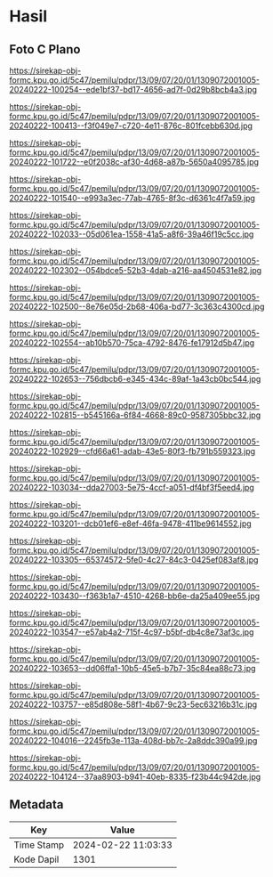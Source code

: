 # Hasil

## Foto C Plano

https://sirekap-obj-formc.kpu.go.id/5c47/pemilu/pdpr/13/09/07/20/01/1309072001005-20240222-100254--ede1bf37-bd17-4656-ad7f-0d29b8bcb4a3.jpg

https://sirekap-obj-formc.kpu.go.id/5c47/pemilu/pdpr/13/09/07/20/01/1309072001005-20240222-100413--f3f049e7-c720-4e11-876c-801fcebb630d.jpg

https://sirekap-obj-formc.kpu.go.id/5c47/pemilu/pdpr/13/09/07/20/01/1309072001005-20240222-101722--e0f2038c-af30-4d68-a87b-5650a4095785.jpg

https://sirekap-obj-formc.kpu.go.id/5c47/pemilu/pdpr/13/09/07/20/01/1309072001005-20240222-101540--e993a3ec-77ab-4765-8f3c-d6361c4f7a59.jpg

https://sirekap-obj-formc.kpu.go.id/5c47/pemilu/pdpr/13/09/07/20/01/1309072001005-20240222-102033--05d061ea-1558-41a5-a8f6-39a46f19c5cc.jpg

https://sirekap-obj-formc.kpu.go.id/5c47/pemilu/pdpr/13/09/07/20/01/1309072001005-20240222-102302--054bdce5-52b3-4dab-a216-aa4504531e82.jpg

https://sirekap-obj-formc.kpu.go.id/5c47/pemilu/pdpr/13/09/07/20/01/1309072001005-20240222-102500--8e76e05d-2b68-406a-bd77-3c363c4300cd.jpg

https://sirekap-obj-formc.kpu.go.id/5c47/pemilu/pdpr/13/09/07/20/01/1309072001005-20240222-102554--ab10b570-75ca-4792-8476-fe17912d5b47.jpg

https://sirekap-obj-formc.kpu.go.id/5c47/pemilu/pdpr/13/09/07/20/01/1309072001005-20240222-102653--756dbcb6-e345-434c-89af-1a43cb0bc544.jpg

https://sirekap-obj-formc.kpu.go.id/5c47/pemilu/pdpr/13/09/07/20/01/1309072001005-20240222-102815--b545166a-6f84-4668-89c0-9587305bbc32.jpg

https://sirekap-obj-formc.kpu.go.id/5c47/pemilu/pdpr/13/09/07/20/01/1309072001005-20240222-102929--cfd66a61-adab-43e5-80f3-fb791b559323.jpg

https://sirekap-obj-formc.kpu.go.id/5c47/pemilu/pdpr/13/09/07/20/01/1309072001005-20240222-103034--dda27003-5e75-4ccf-a051-df4bf3f5eed4.jpg

https://sirekap-obj-formc.kpu.go.id/5c47/pemilu/pdpr/13/09/07/20/01/1309072001005-20240222-103201--dcb01ef6-e8ef-46fa-9478-411be9614552.jpg

https://sirekap-obj-formc.kpu.go.id/5c47/pemilu/pdpr/13/09/07/20/01/1309072001005-20240222-103305--65374572-5fe0-4c27-84c3-0425ef083af8.jpg

https://sirekap-obj-formc.kpu.go.id/5c47/pemilu/pdpr/13/09/07/20/01/1309072001005-20240222-103430--f363b1a7-4510-4268-bb6e-da25a409ee55.jpg

https://sirekap-obj-formc.kpu.go.id/5c47/pemilu/pdpr/13/09/07/20/01/1309072001005-20240222-103547--e57ab4a2-715f-4c97-b5bf-db4c8e73af3c.jpg

https://sirekap-obj-formc.kpu.go.id/5c47/pemilu/pdpr/13/09/07/20/01/1309072001005-20240222-103653--dd06ffa1-10b5-45e5-b7b7-35c84ea88c73.jpg

https://sirekap-obj-formc.kpu.go.id/5c47/pemilu/pdpr/13/09/07/20/01/1309072001005-20240222-103757--e85d808e-58f1-4b67-9c23-5ec63216b31c.jpg

https://sirekap-obj-formc.kpu.go.id/5c47/pemilu/pdpr/13/09/07/20/01/1309072001005-20240222-104016--2245fb3e-113a-408d-bb7c-2a8ddc390a99.jpg

https://sirekap-obj-formc.kpu.go.id/5c47/pemilu/pdpr/13/09/07/20/01/1309072001005-20240222-104124--37aa8903-b941-40eb-8335-f23b44c942de.jpg


## Metadata

| Key        | Value               |
| ---------- | ------------------- |
| Time Stamp | 2024-02-22 11:03:33 |
| Kode Dapil | 1301                |



